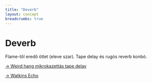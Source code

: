 ```yaml
---
title: "Deverb"
layout: concept
breadcrumbs: true
---
```


# Deverb

Flame-től eredő ötlet (eleve szar). Tape delay és rugós reverb konbó.

[&rarr; Weird hang mikrokazettás tape delay](https://www.instructables.com/Microcassette-Tape-Delay/)

[&rarr; Watkins Echo](https://www.youtube.com/watch?v=ANjz3_3gnbY)